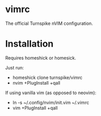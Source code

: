 # vimrc
The official Turnspike nVIM configuration.

# Installation

Requires homeshick or homesick.

Just run:
  * homeshick clone turnspike/vimrc
  * nvim +PlugInstall +qall

If using vanilla vim (as opposed to neovim):
  * ln -s ~/.config/nvim/init.vim ~/.vimrc
  * vim +PlugInstall +qall

